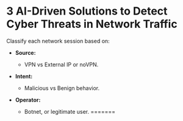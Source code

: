 
# 3 AI-Driven Solutions to Detect Cyber Threats in Network Traffic

Classify each network session based on:

- **Source:**
  - VPN vs External IP or noVPN.

- **Intent:**
  - Malicious vs Benign behavior.

- **Operator:**
  - Botnet, or legitimate user.
=======

